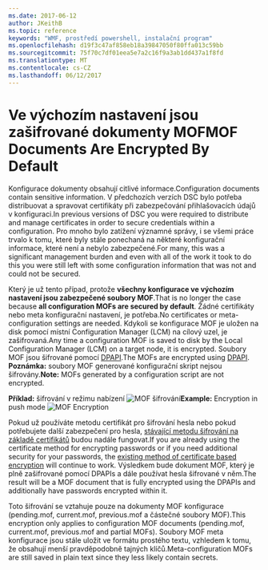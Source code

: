 ```yaml
---
ms.date: 2017-06-12
author: JKeithB
ms.topic: reference
keywords: "WMF, prostředí powershell, instalační program"
ms.openlocfilehash: d19f3c47af858eb18a39847050f80ffa013c59bb
ms.sourcegitcommit: 75f70c7df01eea5e7a2c16f9a3ab1dd437a1f8fd
ms.translationtype: MT
ms.contentlocale: cs-CZ
ms.lasthandoff: 06/12/2017
---
```

# <a name="mof-documents-are-encrypted-by-default"></a><span data-ttu-id="ee34b-102">Ve výchozím nastavení jsou zašifrované dokumenty MOF</span><span class="sxs-lookup"><span data-stu-id="ee34b-102">MOF Documents Are Encrypted By Default</span></span>

<span data-ttu-id="ee34b-103">Konfigurace dokumenty obsahují citlivé informace.</span><span class="sxs-lookup"><span data-stu-id="ee34b-103">Configuration documents contain sensitive information.</span></span> <span data-ttu-id="ee34b-104">V předchozích verzích DSC bylo potřeba distribuovat a spravovat certifikáty při zabezpečování přihlašovacích údajů v konfiguraci.</span><span class="sxs-lookup"><span data-stu-id="ee34b-104">In previous versions of DSC you were required to distribute and manage certificates in order to secure credentials within a configuration.</span></span> <span data-ttu-id="ee34b-105">Pro mnoho bylo zatížení významné správy, i se všemi práce trvalo k tomu, které byly stále ponechaná na některé konfigurační informace, které není a nebylo zabezpečené.</span><span class="sxs-lookup"><span data-stu-id="ee34b-105">For many, this was a significant management burden and even with all of the work it took to do this you were still left with some configuration information that was not and could not be secured.</span></span> 

<span data-ttu-id="ee34b-106">Který je už tento případ, protože **všechny konfigurace ve výchozím nastavení jsou zabezpečené soubory MOF**.</span><span class="sxs-lookup"><span data-stu-id="ee34b-106">That is no longer the case because **all configuration MOFs are secured by default**.</span></span> <span data-ttu-id="ee34b-107">Žádné certifikáty nebo meta konfigurační nastavení, je potřeba.</span><span class="sxs-lookup"><span data-stu-id="ee34b-107">No certificates or meta-configuration settings are needed.</span></span> <span data-ttu-id="ee34b-108">Kdykoli se konfigurace MOF je uložen na disk pomocí místní Configuration Manager (LCM) na cílový uzel, je zašifrovaná.</span><span class="sxs-lookup"><span data-stu-id="ee34b-108">Any time a configuration MOF is saved to disk by the Local Configuration Manager (LCM) on a target node, it is encrypted.</span></span> <span data-ttu-id="ee34b-109">Soubory MOF jsou šifrované pomocí [DPAPI](https://msdn.microsoft.com/en-us/library/ms995355.aspx).</span><span class="sxs-lookup"><span data-stu-id="ee34b-109">The MOFs are encrypted using [DPAPI](https://msdn.microsoft.com/en-us/library/ms995355.aspx).</span></span> <span data-ttu-id="ee34b-110">**Poznámka:** soubory MOF generované konfigurační skript nejsou šifrovány.</span><span class="sxs-lookup"><span data-stu-id="ee34b-110">**Note:** MOFs generated by a configuration script are not encrypted.</span></span>

<span data-ttu-id="ee34b-111">**Příklad:** šifrování v režimu nabízení ![MOF šifrování](../images/MOF_Encryption.jpg)</span><span class="sxs-lookup"><span data-stu-id="ee34b-111">**Example:** Encryption in push mode ![MOF Encryption](../images/MOF_Encryption.jpg)</span></span>

<span data-ttu-id="ee34b-112">Pokud už používáte metodu certifikát pro šifrování hesla nebo pokud potřebujete další zabezpečení pro hesla, [stávající metodu šifrování na základě certifikátů](https://msdn.microsoft.com/en-us/powershell/dsc/securemof) budou nadále fungovat.</span><span class="sxs-lookup"><span data-stu-id="ee34b-112">If you are already using the certificate method for encrypting passwords or if you need additional security for your passwords, the [existing method of certificate based encryption](https://msdn.microsoft.com/en-us/powershell/dsc/securemof) will continue to work.</span></span> <span data-ttu-id="ee34b-113">Výsledkem bude dokument MOF, který je plně zašifrované pomocí DPAPIs a dále používat hesla šifrované v něm.</span><span class="sxs-lookup"><span data-stu-id="ee34b-113">The result will be a MOF document that is fully encrypted using the DPAPIs and additionally have passwords encrypted within it.</span></span>

<span data-ttu-id="ee34b-114">Toto šifrování se vztahuje pouze na dokumenty MOF konfigurace (pending.mof, current.mof, previous.mof a částečné soubory MOF).</span><span class="sxs-lookup"><span data-stu-id="ee34b-114">This encryption only applies to configuration MOF documents (pending.mof, current.mof, previous.mof and partial MOFs).</span></span> <span data-ttu-id="ee34b-115">Soubory MOF meta konfigurace jsou stále uložit ve formátu prostého textu, vzhledem k tomu, že obsahují menší pravděpodobně tajných klíčů.</span><span class="sxs-lookup"><span data-stu-id="ee34b-115">Meta-configuration MOFs are still saved in plain text since they less likely contain secrets.</span></span>

